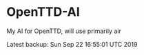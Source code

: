 # OpenTTD-AI
My AI for OpenTTD, will use primarily air

Latest backup: Sun Sep 22 16:55:01 UTC 2019
